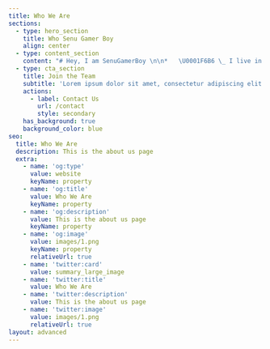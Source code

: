 ```yaml
---
title: Who We Are
sections:
  - type: hero_section
    title: Who Senu Gamer Boy
    align: center
  - type: content_section
    content: "# Hey, I am SenuGamerBoy \n\n*   \U0001F6B6‍ \_ I live in : Sri Lanka \U0001F1F1\U0001F1F0  \n\n*   \U0001F52D I’m currently working on : SenuInfinity  \n\n*   \U0001F46F I’m looking to collaborate :   \n\n*   \U0001F914 I’m looking for help : For  Me  \n\n*   ⚡ Fun fact: I'm just an  Teen \U0001F604\n\n*   \U0001F4EB How to reach me : Telegram\n\n"
  - type: cta_section
    title: Join the Team
    subtitle: 'Lorem ipsum dolor sit amet, consectetur adipiscing elit.'
    actions:
      - label: Contact Us
        url: /contact
        style: secondary
    has_background: true
    background_color: blue
seo:
  title: Who We Are
  description: This is the about us page
  extra:
    - name: 'og:type'
      value: website
      keyName: property
    - name: 'og:title'
      value: Who We Are
      keyName: property
    - name: 'og:description'
      value: This is the about us page
      keyName: property
    - name: 'og:image'
      value: images/1.png
      keyName: property
      relativeUrl: true
    - name: 'twitter:card'
      value: summary_large_image
    - name: 'twitter:title'
      value: Who We Are
    - name: 'twitter:description'
      value: This is the about us page
    - name: 'twitter:image'
      value: images/1.png
      relativeUrl: true
layout: advanced
---
```

